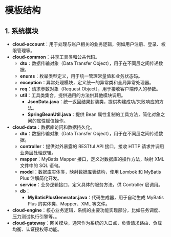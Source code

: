 # 模板结构

## 1. 系统模块

- **cloud-account**：用于处理与账户相关的业务逻辑，例如用户注册、登录、权限管理等。
- **cloud-common**：共享工具类和公共代码。
	- **dto**：数据传输对象（Data Transfer Object），用于在不同层之间传递数据。
	- **enums**：枚举类型定义，用于统一管理常量值和业务状态码。
	- **exception**：异常处理模块，定义统一的异常类和全局异常处理器。
	- **req**：请求参数对象（Request Object），用于接收客户端传入的参数。
	- **util**：工具类集合，提供通用的方法供其他模块调用。
		- **JsonData.java**：统一返回结果封装类，提供构建成功/失败响应的方法。
		- **SpringBeanUtil.java**：提供 Bean 属性复制的工具方法，简化对象之间的属性赋值操作。
- **cloud-data**：数据库访问和数据持久化。
	- **dto**：数据传输对象（Data Transfer Object），用于在不同层之间传递数据。
	- **controller**：提供对外暴露的 RESTful API 接口，接收 HTTP 请求并调用业务层处理逻辑。
	- **mapper**：MyBatis Mapper 接口，定义对数据库的操作方法，映射 XML 文件中的 SQL 语句。
	- **model**：数据库实体类，映射数据库表结构，使用 Lombok 和 MyBatis Plus 注解简化开发。
	- **service**：业务逻辑接口，定义具体的服务方法，供 Controller 层调用。
	- **db**：
		- **MyBatisPlusGenerator.java**：代码生成器，用于自动生成 MyBatis Plus 的实体类、Mapper、XML 等文件。
- **cloud-engine**：核心业务逻辑，系统的主要功能实现部分，比如任务调度、压力测试执行引擎等。。
- **cloud-gateway**：网关模块，通常作为系统的入口点，负责请求路由、负载均衡、认证授权等功能。